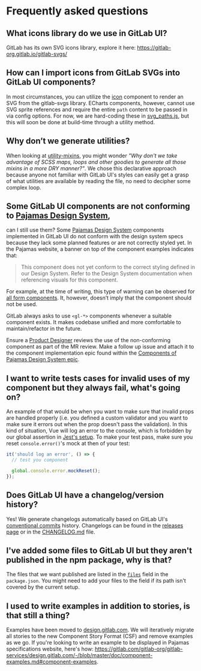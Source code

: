 # Frequently asked questions

## What icons library do we use in GitLab UI?

GitLab has its own SVG icons library, explore it here: https://gitlab-org.gitlab.io/gitlab-svgs/

## How can I import icons from GitLab SVGs into GitLab UI components?

In most circumstances, you can utilize the [icon](https://gitlab-org.gitlab.io/gitlab-ui/?path=/story/base-icon--default) 
component to render an SVG from the gitlab-svgs library. ECharts components, however, 
cannot use SVG sprite references and require the entire `path` content to be 
passed in via config options. For now, we are hard-coding these in [svg_paths.js](src/utils/svgs/svg_paths.js), 
but this will soon be done at build-time through a utility method.

## Why don’t we generate utilities?

When looking at [utility-mixins](src/scss/utility-mixins/index.scss), you might 
wonder _"Why don't we take advantage of SCSS maps, loops and other goodies to 
generate all those mixins in a more DRY manner?"_. We chose this declarative 
approach because anyone not familiar with GitLab UI's styles can easily get a 
grasp of what utilities are available by reading the file, no need to decipher 
some complex loop.

## Some GitLab UI components are not conforming to [Pajamas Design System](https://design.gitlab.com/), 
can I still use them?
Some [Pajamas Design System](https://design.gitlab.com/) components implemented 
in GitLab UI do not conform with the design system specs because they lack some 
planned features or are not correctly styled yet. In the Pajamas website, a banner 
on top of the component examples indicates that:

> This component does not yet conform to the correct styling defined in our Design 
System. Refer to the Design System documentation when referencing visuals for this 
component.

For example, at the time of writing, this type of warning can be observed for 
[all form components](https://design.gitlab.com/components/forms). It, however, 
doesn’t imply that the component should not be used.

GitLab always asks to use `<gl-*>` components whenever a suitable component exists. 
It makes codebase unified and more comfortable to maintain/refactor in the future.

Ensure a [Product Designer](https://about.gitlab.com/company/team/?department=ux-department) 
reviews the use of the non-conforming component as part of the MR review. Make a 
follow up issue and attach it to the component implementation epic found within 
the [Components of Pajamas Design System epic](https://gitlab.com/groups/gitlab-org/-/epics/973).

## I want to write tests cases for invalid uses of my component but they always fail, what's going on?

An example of that would be when you want to make sure that invalid props are handled properly
(i.e. you defined a custom validator and you want to make sure it errors out when the prop
doesn't pass the validation). In this kind of situation, Vue will log an error to the console,
which is forbidden by our global assertion in [Jest's setup](tests/jest_setup.js). To make your
test pass, make sure you reset `console.error()`'s mock at then of your test:

```js
it('should log an error', () => {
  // test you component

  global.console.error.mockReset();
});
```

## Does GitLab UI have a changelog/version history?

Yes! We generate changelogs automatically based on GitLab UI's
[conventional commits](https://www.conventionalcommits.org/) history.
Changelogs can be found in the [releases page](https://gitlab.com/gitlab-org/gitlab-ui/-/releases)
or in the [CHANGELOG.md](./CHANGELOG.md) file.

## I've added some files to GitLab UI but they aren't published in the npm package, why is that?

The files that we want published are listed in the [`files`](https://docs.npmjs.com/files/package.json#files)
field in the `package.json`. You might need to add your files to the field if its path isn't covered
by the current setup.

## I used to write examples in addition to stories, is that still a thing?

Examples have been moved to [design.gitlab.com](https://gitlab.com/gitlab-org/gitlab-services/design.gitlab.com).
We will iteratively migrate all stories to the new Component Story Format (CSF) and remove examples
as we go. If you're looking to write an example to be displayed in Pajamas specifications website,
here's how:
https://gitlab.com/gitlab-org/gitlab-services/design.gitlab.com/-/blob/master/doc/component-examples.md#component-examples.
